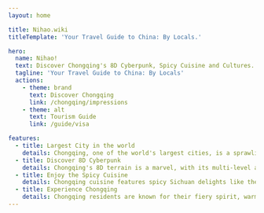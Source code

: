 ```yaml
---
layout: home

title: Nihao.wiki
titleTemplate: 'Your Travel Guide to China: By Locals.'

hero:
  name: Nihao!
  text: Discover Chongqing's 8D Cyberpunk, Spicy Cuisine and Cultures.
  tagline: 'Your Travel Guide to China: By Locals'
  actions:
    - theme: brand
      text: Discover Chongqing
      link: /chongqing/impressions
    - theme: alt
      text: Tourism Guide
      link: /guide/visa

features:
  - title: Largest City in the world
    details: Chongqing, one of the world's largest cities, is a sprawling metropolis in Southwest China known for its massive population, stunning riverside location, and vibrant hotpot cuisine culture.
  - title: Discover 8D Cyberpunk
    details: Chongqing's 8D terrain is a marvel, with its multi-level architecture, winding roads, and intricate network of bridges and tunnels creating a labyrinthine cityscape that defies traditional spatial logic.
  - title: Enjoy the Spicy Cuisine
    details: Chongqing cuisine features spicy Sichuan delights like the iconic hotpot, bold Jianghu dishes, and the beloved Chongqing noodles, all packed with flavor and local character.
  - title: Experience Chongqing
    details: Chongqing residents are known for their fiery spirit, warm hospitality, and down-to-earth nature, embodying the vibrant and resilient soul of the city they call home.
---
```


<style>
:root {
  --vp-home-hero-name-color: transparent !important;
  --vp-home-hero-image-filter: blur(44px) !important;
}

@media (min-width: 640px) {
  :root {
    --vp-home-hero-image-filter: blur(56px) !important;;
  }
}

@media (min-width: 960px) {
  :root {
    --vp-home-hero-image-filter: blur(68px) !important;;
  }
}
</style>
